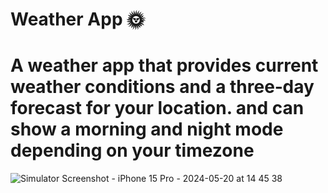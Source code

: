 # Weather App 🌞
# A weather app that provides current weather conditions and a three‐day forecast for your location. and can show a morning and night mode depending on your timezone 
 
![Simulator Screenshot - iPhone 15 Pro - 2024-05-20 at 14 45 38](https://github.com/raneemashraf/WeatherSwiftUi/assets/56923695/1111eec7-1948-4fca-b92c-f7f2e46432f9)

